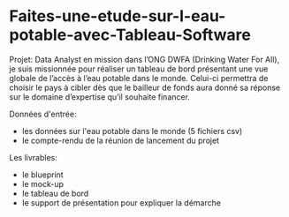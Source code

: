 # Faites-une-etude-sur-l-eau-potable-avec-Tableau-Software

Projet: Data Analyst en mission dans l’ONG DWFA (Drinking Water For All), je suis missionnée pour réaliser un tableau de bord présentant une vue globale de l’accès à l’eau potable dans le monde. Celui-ci permettra de choisir le pays à cibler dès que le bailleur de fonds aura donné sa réponse sur le domaine d’expertise qu’il souhaite financer.

Données d'entrée:
- les données sur l'eau potable dans le monde (5 fichiers csv)
- le compte-rendu de la réunion de lancement du projet

Les livrables:
- le blueprint
- le mock-up
- le tableau de bord
- le support de présentation pour expliquer la démarche

